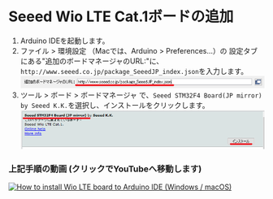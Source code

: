# Seeed Wio LTE Cat.1ボードの追加

1. Arduino IDEを起動します。
1. ファイル > 環境設定 （Macでは、Arduino > Preferences...）の 設定タブ にある"追加のボードマネージャのURL:"に、`http://www.seeed.co.jp/package_SeeedJP_index.json`を入力します。  
![9](img-ja/9.png)
1. ツール > ボード > ボードマネージャ で、`Seeed STM32F4 Board(JP mirror) by Seeed K.K.`を選択し、インストールをクリックします。  
![2](img-ja/2.png)

### 上記手順の動画 (クリックでYouTubeへ移動します)

[![How to install Wio LTE board to Arduino IDE (Windows / macOS)](http://img.youtube.com/vi/um75WzDJbfo/0.jpg)](http://www.youtube.com/watch?v=um75WzDJbfo)

